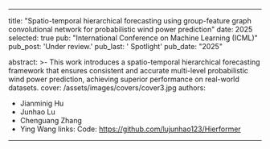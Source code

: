 
---
title:          "Spatio-temporal hierarchical forecasting using group-feature graph convolutional network for probabilistic wind power prediction"
date:           2025
selected:       true
pub:            "International Conference on Machine Learning (ICML)"
pub_post:       'Under review.'
pub_last:       ' <span class="badge badge-pill badge-publication badge-success">Spotlight</span>'
pub_date:       "2025"

abstract: >-
  This work introduces a spatio-temporal hierarchical forecasting framework that ensures consistent and accurate multi-level probabilistic wind power prediction, achieving superior performance on real-world datasets.
cover:          /assets/images/covers/cover3.jpg
authors:
  - Jianminig Hu
  - Junhao Lu
  - Chenguang Zhang
  - Ying Wang
links:
  Code: https://github.com/lujunhao123/Hierformer
---

